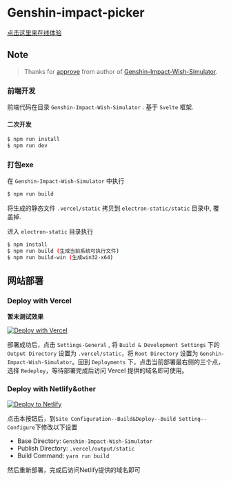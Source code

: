 # Genshin-impact-picker
[点击这里来在线体验](https://genshin-picker.netlify.app)

## Note

> Thanks for [approve](https://github.com/Mantan21/Genshin-Impact-Wish-Simulator/issues/95) from author of [Genshin-Impact-Wish-Simulator](https://github.com/Mantan21/Genshin-Impact-Wish-Simulator).

### 前端开发

前端代码在目录 `Genshin-Impact-Wish-Simulator` . 基于 `Svelte` 框架.

#### 二次开发

```bash
$ npm run install
$ npm run dev
```

### 打包exe

在 `Genshin-Impact-Wish-Simulator` 中执行

```bash
$ npm run build
```

将生成的静态文件 `.vercel/static` 拷贝到 `electron-static/static` 目录中, 覆盖掉.

进入 `electron-static` 目录执行

```bash
$ npm install
$ npm run build (生成当前系统可执行文件)
$ npm run build-win (生成win32-x64)
```
## 网站部署

### Deploy with Vercel

**暂未测试效果**

[![Deploy with Vercel](https://vercel.com/button)](https://vercel.com/import/project?template=https://github.com/cyanial/genshin-impact-picker)

部署成功后，点击 `Settings-General` , 将 `Build & Development Settings` 下的 `Output Directory` 设置为 `.vercel/static`，将 `Root Directory` 设置为 `Genshin-Impact-Wish-Simulator`。回到 `Deployments` 下，点击当前部署最右侧的三个点，选择 `Redeploy`，等待部署完成后访问 Vercel 提供的域名即可使用。

### Deploy with Netlify&other
[![Deploy to Netlify](https://www.netlify.com/img/deploy/button.svg)](https://app.netlify.com/start/deploy?repository=https://github.com/cyanial/genshin-impact-picker&base=Genshin-Impact-Wish-Simulator)

点击本按钮后，到`Site Configuration--Build&Deploy--Build Setting--Configure`下修改以下设置
- Base Directory: `Genshin-Impact-Wish-Simulator`
- Publish Directory: `.vercel/output/static`
- Build Command: `yarn run build`

然后重新部署，完成后访问Netlify提供的域名即可